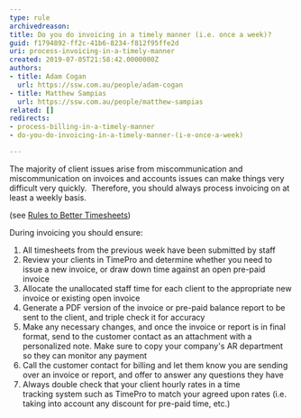 ```yaml
---
type: rule
archivedreason: 
title: Do you do invoicing in a timely manner (i.e. once a week)?
guid: f1794892-ff2c-41b6-8234-f812f95ffe2d
uri: process-invoicing-in-a-timely-manner
created: 2019-07-05T21:58:42.0000000Z
authors:
- title: Adam Cogan
  url: https://ssw.com.au/people/adam-cogan
- title: Matthew Sampias
  url: https://ssw.com.au/people/matthew-sampias
related: []
redirects:
- process-billing-in-a-timely-manner
- do-you-do-invoicing-in-a-timely-manner-(i-e-once-a-week)

---
```


The majority of client issues arise from miscommunication and miscommunication on invoices and accounts issues can make things very difficult very quickly.  Therefore, you should always process invoicing on at least a weekly basis.

(see [Rules to Better Timesheets](/_layouts/15/FIXUPREDIRECT.ASPX?WebId=3dfc0e07-e23a-4cbb-aac2-e778b71166a2&amp;TermSetId=07da3ddf-0924-4cd2-a6d4-a4809ae20160&amp;TermId=cb136e2c-2bd9-47d0-adb6-8f905dc7b828))

During invoicing you should ensure:

<!--endintro-->

1. All timesheets from the previous week have been submitted by staff
2. Review your clients in TimePro and determine whether you need to issue a new invoice, or draw down time against an open pre-paid invoice
3. Allocate the unallocated staff time for each client to the appropriate new invoice or existing open invoice
4. Generate a PDF version of the invoice or pre-paid balance report to be sent to the client, and triple check it for accuracy
5. Make any necessary changes, and once the invoice or report is in final format, send to the customer contact as an attachment with a personalized note. Make sure to copy your company's AR department so they can monitor any payment
6. Call the customer contact for billing and let them know you are sending over an invoice or report, and offer to answer any questions they have
7. Always double check that your client hourly rates in a time tracking system such as TimePro to match your agreed upon rates (i.e. taking into account any discount for pre-paid time, etc.)
